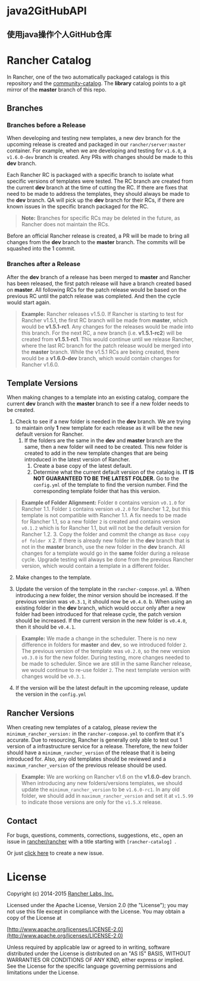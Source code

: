# java2GitHubAPI
使用java操作个人GitHub仓库
----
# Rancher Catalog

In Rancher, one of the two automatically packaged catalogs is this repository and the [community-catalog](https://github.com/rancher/community-catalog). The **library** catalog points to a git mirror of the **master** branch of this repo.

## Branches

### Branches before a Release

When developing and testing new templates, a new dev branch for the upcoming release is created and packaged in our `rancher/server:master` container. For example, when we are developing and testing for `v1.6.0`, a `v1.6.0-dev` branch is created. Any PRs with changes should be made to this **dev** branch.

Each Rancher RC is packaged with a specific branch to isolate what specific versions of templates were tested. The RC branch are created from the current **dev** branch at the time of cutting the RC. If there are fixes that need to be made to address the templates, they should always be made to the **dev** branch. QA will pick up the **dev** branch for their RCs, if there are known issues in the specific branch packaged for the RC.

> **Note:** Branches for specific RCs may be deleted in the future, as Rancher does not maintain the RCs.

Before an official Rancher release is created, a PR will be made to bring all changes from the **dev** branch to the **master** branch. The commits will be squashed into the 1 commit.

### Branches after a Release

After the **dev** branch of a release has been merged to **master** and Rancher has been released, the first patch release will have  a branch created based on **master**. All following RCs for the patch release would be based on the previous RC until the patch release was completed. And then the cycle would start again. 

> **Example:** Rancher releases v1.5.0. If Rancher is starting to test for Rancher v1.5.1, the first RC branch will be made from **master**, which would be **v1.5.1-rc1**. Any changes for the releases would be made into this branch. For the next RC, a new branch (i.e. **v1.5.1-rc2**) will be created from **v1.5.1-rc1**. This would continue until we release Rancher, where the last RC branch for the patch release would be merged into the **master** branch. While the v1.5.1 RCs are being created, there would be a **v1.6.0-dev** branch, which would contain changes for Rancher v1.6.0.  

## Template Versions

When making changes to a template into an existing catalog, compare the current **dev** branch with the **master** branch to see if a new folder needs to be created.

1. Check to see if a new folder is needed in the **dev** branch. We are trying to maintain only **1** new template for each release as it will be the new default version for Rancher. 
      1. If the folders are the same in the **dev** and **master** branch are the same, then a new folder will need to be created. This new folder is created to add in the new template changes that are being introduced in the latest version of Rancher. 
          1. Create a base copy of the latest default.
          2. Determine what the current default version of the catalog is. **IT IS NOT GUARANTEED TO BE THE LATEST FOLDER.** Go to the `config.yml` of the template to find the version number. Find the corresponding template folder that has this version.
> **Example of Folder Alignment:** Folder `0` contains version `v0.1.0` for Rancher 1.1. Folder `1` contains version `v0.2.0` for Rancher 1.2, but this template is not compatible with Rancher 1.1. A fix needs to be made for Rancher 1.1, so a new folder `2` is created and contains version `v0.1.2` which is for Rancher 1.1, but will not be the default version for Rancher 1.2. 
          3. Copy the folder and commit the change as `Base copy of folder X`
      2. If there is already new folder in the **dev** branch that is not in the **master** branch, use the new folder in the **dev** branch. All changes for a template would go in the **same** folder during a release cycle. Upgrade testing will always be done from the previous Rancher version, which would contain a template in a different folder.

2. Make changes to the template.

3. Update the version of the template in the `rancher-compose.yml`
  a. When introducing a new folder, the minor version should be increased. If the previous version was `v0.3.1`, it should now be `v0.4.0`.
  b. When using an existing folder in the **dev** branch, which would occur only after a new folder had been introduced for that release cycle, the patch version should be increased. If the current version in the new folder is `v0.4.0`, then it should be `v0.4.1`.

> **Example:** We made a change in the scheduler. There is no new difference in folders for **master** and **dev**, so we introduced folder `2`. The previous version of the template was `v0.2.0`, so the new version `v0.3.0` is for the new folder. During testing, more changes needed to be made to scheduler. Since we are still in the same Rancher release, we would continue to re-use folder `2`. The next template version with changes would be `v0.3.1`.   

4. If the version will be the latest default in the upcoming release, update the version in the `config.yml`

## Rancher Versions

When creating new templates of a catalog, please review the `minimum_rancher_version:` in the `rancher-compose.yml` to confirm that it's accurate. Due to resourcing, Rancher is generally only able to test out 1 version of a infrastructure service for a release. Therefore, the new folder should have a `minimum_rancher_version` of the release that it is being introduced for. Also, any old templates should be reviewed and a `maximum_rancher_version` of the previous release should be used.

> **Example:** We are working on Rancher v1.6 on the **v1.6.0-dev** branch. When introducing any new folders/versions templates, we should update the `minimum_rancher_version` to be `v1.6.0-rc1`. In any old folder, we should add in `maximum_rancher_version` and set it at `v1.5.99` to indicate those versions are only for the `v1.5.X` release. 

## Contact
For bugs, questions, comments, corrections, suggestions, etc., open an issue in
 [rancher/rancher](//github.com/rancher/rancher/issues) with a title starting with `[rancher-catalog] `.

Or just [click here](//github.com/rancher/rancher/issues/new?title=%5Brancher-catalog%5D%20) to create a new issue.

# License
Copyright (c) 2014-2015 [Rancher Labs, Inc.](http://rancher.com)

Licensed under the Apache License, Version 2.0 (the "License");
you may not use this file except in compliance with the License.
You may obtain a copy of the License at

[http://www.apache.org/licenses/LICENSE-2.0](http://www.apache.org/licenses/LICENSE-2.0)

Unless required by applicable law or agreed to in writing, software
distributed under the License is distributed on an "AS IS" BASIS,
WITHOUT WARRANTIES OR CONDITIONS OF ANY KIND, either express or implied.
See the License for the specific language governing permissions and
limitations under the License.
